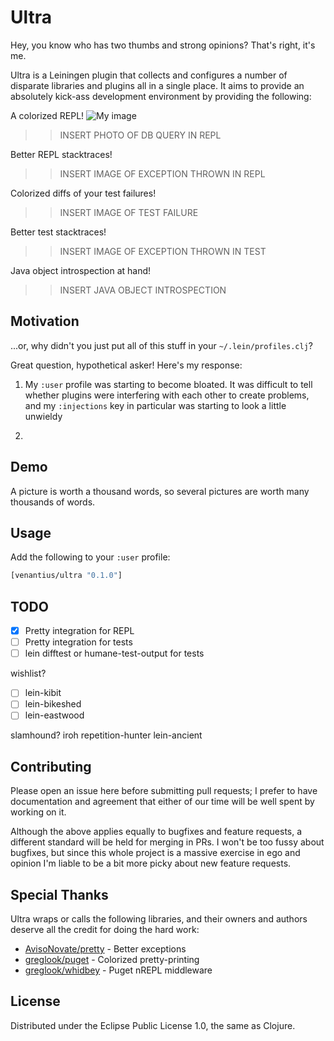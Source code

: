 # Ultra

Hey, you know who has two thumbs and strong opinions? That's right, it's me.

Ultra is a Leiningen plugin that collects and configures a number of disparate
libraries and plugins all in a single place. It aims to provide an absolutely 
kick-ass development environment by providing the following:

A colorized REPL!
![My image](https://venantius.github.io/ultra/images/colorized-repl.png)
>> INSERT PHOTO OF DB QUERY IN REPL

Better REPL stacktraces!
>> INSERT IMAGE OF EXCEPTION THROWN IN REPL

Colorized diffs of your test failures!
>> INSERT IMAGE OF TEST FAILURE

Better test stacktraces!
>> INSERT IMAGE OF EXCEPTION THROWN IN TEST

Java object introspection at hand!
>> INSERT JAVA OBJECT INTROSPECTION

## Motivation

...or, why didn't you just put all of this stuff in your `~/.lein/profiles.clj`?

Great question, hypothetical asker! Here's my response:

1. My `:user` profile was starting to become bloated. It was difficult to tell
whether plugins were interfering with each other to create problems, and my 
`:injections` key in particular was starting to look a little unwieldy

2. 

## Demo

A picture is worth a thousand words, so several pictures are worth many 
thousands of words.



## Usage

Add the following to your `:user` profile:

```clojure
[venantius/ultra "0.1.0"]
```

## 





## TODO

- [x] Pretty integration for REPL
- [ ] Pretty integration for tests
- [ ] lein difftest or humane-test-output for tests

wishlist?
- [ ] lein-kibit
- [ ] lein-bikeshed
- [ ] lein-eastwood

slamhound?
iroh
repetition-hunter
lein-ancient

## Contributing

Please open an issue here before submitting pull requests; I prefer to have documentation and agreement that either of our time will be well spent by working on it. 

Although the above applies equally to bugfixes and feature requests, a different standard will be held for merging in PRs. I won't be too fussy about bugfixes, but since this whole project is a massive exercise in ego and opinion I'm liable to be a bit more picky about new feature requests. 

## Special Thanks

Ultra wraps or calls the following libraries, and their owners and authors deserve all the credit for doing the hard work:

 - [AvisoNovate/pretty](https://github.com/AvisoNovate/pretty) - Better exceptions
 - [greglook/puget](https://github.com/greglook/puget) - Colorized pretty-printing
 - [greglook/whidbey](https://github.com/greglook/whidbey) - Puget nREPL middleware

## License

Distributed under the Eclipse Public License 1.0, the same as Clojure.
